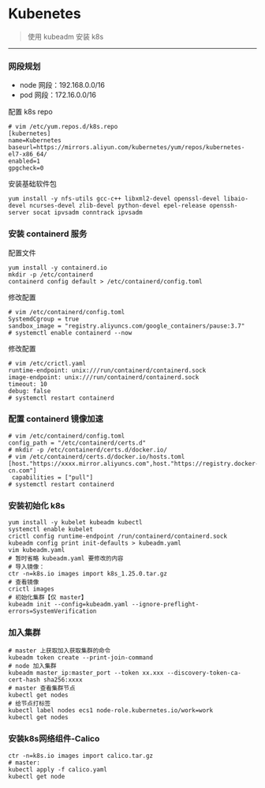 # Kubenetes

> 使用 kubeadm 安装  k8s

---


### 网段规划
- node 网段：192.168.0.0/16
- pod 网段：172.16.0.0/16



配置 k8s repo
```shell
# vim /etc/yum.repos.d/k8s.repo
[kubernetes]
name=Kubernetes
baseurl=https://mirrors.aliyun.com/kubernetes/yum/repos/kubernetes-el7-x86_64/
enabled=1
gpgcheck=0
```

安装基础软件包
```shell
yum install -y nfs-utils gcc-c++ libxml2-devel openssl-devel libaio-devel ncurses-devel zlib-devel python-devel epel-release openssh-server socat ipvsadm conntrack ipvsadm
```

### 安装 containerd 服务

配置文件
```shell
yum install -y containerd.io
mkdir -p /etc/containerd
containerd config default > /etc/containerd/config.toml
```

修改配置
```shell
# vim /etc/containerd/config.toml
SystemdCgroup = true
sandbox_image = "registry.aliyuncs.com/google_containers/pause:3.7"
# systemctl enable containerd --now
```

修改配置
```shell
# vim /etc/crictl.yaml
runtime-endpoint: unix:///run/containerd/containerd.sock
image-endpoint: unix:///run/containerd/containerd.sock
timeout: 10
debug: false
# systemctl restart containerd
```


### 配置 containerd 镜像加速
```shell
# vim /etc/containerd/config.toml
config_path = "/etc/containerd/certs.d"
# mkdir -p /etc/containerd/certs.d/docker.io/
# vim /etc/containerd/certs.d/docker.io/hosts.toml
[host."https://xxxx.mirror.aliyuncs.com",host."https://registry.docker-cn.com"]
 capabilities = ["pull"]
# systemctl restart containerd
```



### 安装初始化 k8s
```shell
yum install -y kubelet kubeadm kubectl
systemctl enable kubelet
crictl config runtime-endpoint /run/containerd/containerd.sock
kubeadm config print init-defaults > kubeadm.yaml
vim kubeadm.yaml
# 暂时省略 kubeadm.yaml 要修改的内容
# 导入镜像：
ctr -n=k8s.io images import k8s_1.25.0.tar.gz
# 查看镜像
crictl images
# 初始化集群【仅 master】
kubeadm init --config=kubeadm.yaml --ignore-preflight-errors=SystemVerification
```


### 加入集群
```shell
# master 上获取加入获取集群的命令
kubeadm token create --print-join-command
# node 加入集群
kubeadm master_ip:master_port --token xx.xxx --discovery-token-ca-cert-hash sha256:xxxx
# master 查看集群节点
kubectl get nodes
# 给节点打标签
kubectl label nodes ecs1 node-role.kubernetes.io/work=work
kubectl get nodes
```

### 安装k8s网络组件-Calico
```shell
ctr -n=k8s.io images import calico.tar.gz
# master:
kubectl apply -f calico.yaml
kubectl get node
```
